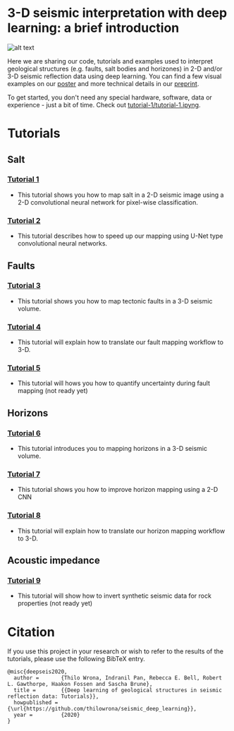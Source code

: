 # 3-D seismic interpretation with deep learning: a brief introduction

![alt text](https://github.com/thilowrona/seismic_deep_learning/blob/master/image.png)

Here we are sharing our code, tutorials and examples used to interpret geological structures (e.g. faults, salt bodies and horizones) in 2-D and/or 3-D seismic reflection data using deep learning. You can find a few visual examples on our [poster](https://www.thilowrona.com/posters) and more technical details in our [preprint](https://eartharxiv.org/repository/view/1683/).

To get started, you don't need any special hardware, software, data or experience - just a bit of time. 
Check out [tutorial-1/tutorial-1.ipyng](https://github.com/thilowrona/seismic_deep_learning/blob/master/tutorial-1/tutorial-1.ipynb).


# Tutorials
## Salt
### [Tutorial 1](https://github.com/thilowrona/seismic_deep_learning/blob/master/tutorial-1/tutorial-1.ipynb)
- This tutorial shows you how to map salt in a 2-D seismic image using a 2-D convolutional neural network for pixel-wise classification.

### [Tutorial 2](https://github.com/thilowrona/seismic_deep_learning/blob/master/tutorial-2/tutorial-2.ipynb)
- This tutorial describes how to speed up our mapping using U-Net type convolutional neural networks.

## Faults
### [Tutorial 3](https://github.com/thilowrona/seismic_deep_learning/blob/master/tutorial-3/tutorial-3.ipynb)
- This tutorial shows you how to map tectonic faults in a 3-D seismic volume.

### [Tutorial 4](https://github.com/thilowrona/seismic_deep_learning/blob/master/tutorial-4/tutorial-4.ipynb)
- This tutorial will explain how to translate our fault mapping workflow to 3-D.

### [Tutorial 5](https://github.com/thilowrona/seismic_deep_learning/blob/master/tutorial-5/tutorial-5.ipynb)
- This tutorial will hows you how to quantify uncertainty during fault mapping (not ready yet)

## Horizons
### [Tutorial 6](https://github.com/thilowrona/seismic_deep_learning/blob/master/tutorial-6/tutorial-6.ipynb)
- This tutorial introduces you to mapping horizons in a 3-D seismic volume.

### [Tutorial 7](https://github.com/thilowrona/seismic_deep_learning/blob/master/tutorial-7/tutorial-7.ipynb)
- This tutorial shows you how to improve horizon mapping using a 2-D CNN

### [Tutorial 8](https://github.com/thilowrona/seismic_deep_learning/blob/master/tutorial-8/tutorial-8.ipynb)
- This tutorial will explain how to translate our horizon mapping workflow to 3-D.

## Acoustic impedance
### [Tutorial 9](https://github.com/thilowrona/seismic_deep_learning/blob/master/tutorial-9/tutorial-9.ipynb)
- This tutorial will show how to invert synthetic seismic data for rock properties (not ready yet)



# Citation
If you use this project in your research or wish to refer to the results of the tutorials, please use the following BibTeX entry.
```
@misc{deepseis2020,
  author =       {Thilo Wrona, Indranil Pan, Rebecca E. Bell, Robert L. Gawthorpe, Haakon Fossen and Sascha Brune},
  title =        {{Deep learning of geological structures in seismic reflection data: Tutorials}},
  howpublished = {\url{https://github.com/thilowrona/seismic_deep_learning}},
  year =         {2020}
}
```
